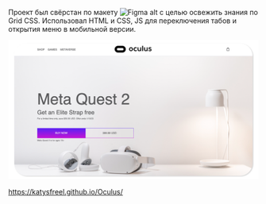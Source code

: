 Проект был свёрстан по макету ![Figma alt](https://www.figma.com/proto/pivcab7Fg8wfOCQ8g1Kabv/Oculus?page-id=0%3A1&node-id=1-2&viewport=534%2C355%2C0.43&scaling=min-zoom) с целью освежить знания по Grid CSS.
Использовал HTML и CSS, JS для переключения табов и открытия меню в мобильной версии.

![Image alt](https://github.com/KatySFreel/Oculus/raw/main/preview.png)

https://katysfreel.github.io/Oculus/
